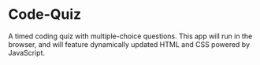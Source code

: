# Code-Quiz
 A timed coding quiz with multiple-choice questions. This app will run in the browser, and will feature dynamically updated HTML and CSS powered by JavaScript.
